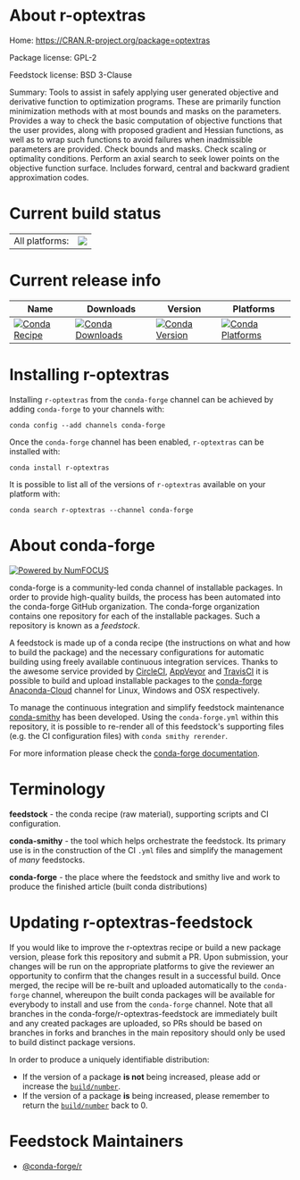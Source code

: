 About r-optextras
=================

Home: https://CRAN.R-project.org/package=optextras

Package license: GPL-2

Feedstock license: BSD 3-Clause

Summary: Tools to assist in safely applying user generated objective and derivative function to optimization programs. These are primarily function minimization methods with at most bounds and masks on the parameters. Provides a way to check the basic computation of objective functions that the user provides, along with proposed gradient and Hessian functions, as well as to wrap such functions to avoid failures when inadmissible parameters are provided. Check bounds and masks. Check scaling or optimality conditions. Perform an axial search to seek lower points on the objective function surface. Includes forward, central and backward gradient approximation codes.



Current build status
====================


<table><tr><td>All platforms:</td>
    <td>
      <a href="https://dev.azure.com/conda-forge/feedstock-builds/_build/latest?definitionId=1411&branchName=master">
        <img src="https://dev.azure.com/conda-forge/feedstock-builds/_apis/build/status/r-optextras-feedstock?branchName=master">
      </a>
    </td>
  </tr>
</table>

Current release info
====================

| Name | Downloads | Version | Platforms |
| --- | --- | --- | --- |
| [![Conda Recipe](https://img.shields.io/badge/recipe-r--optextras-green.svg)](https://anaconda.org/conda-forge/r-optextras) | [![Conda Downloads](https://img.shields.io/conda/dn/conda-forge/r-optextras.svg)](https://anaconda.org/conda-forge/r-optextras) | [![Conda Version](https://img.shields.io/conda/vn/conda-forge/r-optextras.svg)](https://anaconda.org/conda-forge/r-optextras) | [![Conda Platforms](https://img.shields.io/conda/pn/conda-forge/r-optextras.svg)](https://anaconda.org/conda-forge/r-optextras) |

Installing r-optextras
======================

Installing `r-optextras` from the `conda-forge` channel can be achieved by adding `conda-forge` to your channels with:

```
conda config --add channels conda-forge
```

Once the `conda-forge` channel has been enabled, `r-optextras` can be installed with:

```
conda install r-optextras
```

It is possible to list all of the versions of `r-optextras` available on your platform with:

```
conda search r-optextras --channel conda-forge
```


About conda-forge
=================

[![Powered by NumFOCUS](https://img.shields.io/badge/powered%20by-NumFOCUS-orange.svg?style=flat&colorA=E1523D&colorB=007D8A)](http://numfocus.org)

conda-forge is a community-led conda channel of installable packages.
In order to provide high-quality builds, the process has been automated into the
conda-forge GitHub organization. The conda-forge organization contains one repository
for each of the installable packages. Such a repository is known as a *feedstock*.

A feedstock is made up of a conda recipe (the instructions on what and how to build
the package) and the necessary configurations for automatic building using freely
available continuous integration services. Thanks to the awesome service provided by
[CircleCI](https://circleci.com/), [AppVeyor](https://www.appveyor.com/)
and [TravisCI](https://travis-ci.com/) it is possible to build and upload installable
packages to the [conda-forge](https://anaconda.org/conda-forge)
[Anaconda-Cloud](https://anaconda.org/) channel for Linux, Windows and OSX respectively.

To manage the continuous integration and simplify feedstock maintenance
[conda-smithy](https://github.com/conda-forge/conda-smithy) has been developed.
Using the ``conda-forge.yml`` within this repository, it is possible to re-render all of
this feedstock's supporting files (e.g. the CI configuration files) with ``conda smithy rerender``.

For more information please check the [conda-forge documentation](https://conda-forge.org/docs/).

Terminology
===========

**feedstock** - the conda recipe (raw material), supporting scripts and CI configuration.

**conda-smithy** - the tool which helps orchestrate the feedstock.
                   Its primary use is in the construction of the CI ``.yml`` files
                   and simplify the management of *many* feedstocks.

**conda-forge** - the place where the feedstock and smithy live and work to
                  produce the finished article (built conda distributions)


Updating r-optextras-feedstock
==============================

If you would like to improve the r-optextras recipe or build a new
package version, please fork this repository and submit a PR. Upon submission,
your changes will be run on the appropriate platforms to give the reviewer an
opportunity to confirm that the changes result in a successful build. Once
merged, the recipe will be re-built and uploaded automatically to the
`conda-forge` channel, whereupon the built conda packages will be available for
everybody to install and use from the `conda-forge` channel.
Note that all branches in the conda-forge/r-optextras-feedstock are
immediately built and any created packages are uploaded, so PRs should be based
on branches in forks and branches in the main repository should only be used to
build distinct package versions.

In order to produce a uniquely identifiable distribution:
 * If the version of a package **is not** being increased, please add or increase
   the [``build/number``](https://conda.io/docs/user-guide/tasks/build-packages/define-metadata.html#build-number-and-string).
 * If the version of a package **is** being increased, please remember to return
   the [``build/number``](https://conda.io/docs/user-guide/tasks/build-packages/define-metadata.html#build-number-and-string)
   back to 0.

Feedstock Maintainers
=====================

* [@conda-forge/r](https://github.com/conda-forge/r/)

